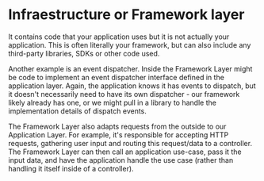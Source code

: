 ﻿# Infraestructure or Framework layer #

It contains code that your application uses but it is not actually your 
application. This is often literally your framework, but can also include 
any third-party libraries, SDKs or other code used.

Another example is an event dispatcher. Inside the Framework Layer might 
be code to implement an event dispatcher interface defined in the application 
layer. Again, the application knows it has events to dispatch, but it 
doesn't necessarily need to have its own dispatcher - our framework likely 
already has one, or we might pull in a library to handle the implementation 
details of dispatch events.

The Framework Layer also adapts requests from the outside to our 
Application Layer. For example, it's responsible for accepting HTTP requests, 
gathering user input and routing this request/data to a controller. 
The Framework Layer can then call an application use-case, pass it the 
input data, and have the application handle the use case (rather than 
handling it itself inside of a controller).